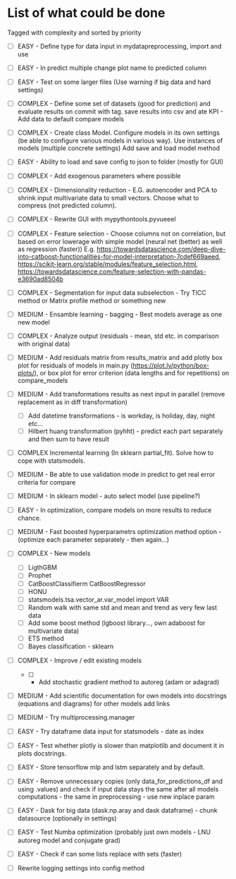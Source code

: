 # List of what could be done

Tagged with complexity and sorted by priority

- [ ] EASY - Define type for data input in mydatapreprocessing, import and use
- [ ] EASY - In predict multiple change plot name to predicted column
- [ ] EASY - Test on some larger files (Use warning if big data and hard settings)
- [ ] COMPLEX - Define some set of datasets (good for prediction) and evaluate results on commit with tag. save results into csv and ate KPI - Add data to default compare models
- [ ] COMPLEX - Create class Model. Configure models in its own settings (be able to configure various models in various way). Use instances of models (multiple concrete settings) Add save and load model method
- [ ] EASY - Ability to load and save config to json to folder (mostly for GUI)
- [ ] COMPLEX - Add exogenous parameters where possible
- [ ] COMPLEX - Dimensionality reduction - E.G. autoencoder and PCA to shrink input multivariate data to small vectors. Choose what to compress (not predicted column).
- [ ] COMPLEX - Rewrite GUI with mypythontools.pyvueeel
- [ ] COMPLEX - Feature selection - Choose columns not on correlation, but based on error lowerage with simple model (neural net (better) as well as regression (faster)) E.g. https://towardsdatascience.com/deep-dive-into-catboost-functionalities-for-model-interpretation-7cdef669aeed, https://scikit-learn.org/stable/modules/feature_selection.html, https://towardsdatascience.com/feature-selection-with-pandas-e3690ad8504b
- [ ] COMPLEX - Segmentation for input data subselection - Try TICC method or Matrix profile method or something new
- [ ] MEDIUM - Ensamble learning - bagging - Best models average as one new model
- [ ] COMPLEX - Analyze output (residuals - mean, std etc. in comparison with original data)
- [ ] MEDIUM - Add residuals matrix from results_matrix and add plotly box plot for residuals of models in main.py (https://plot.ly/python/box-plots/), or box plot for error criterion (data lengths and for repetitions) on compare_models
- [ ] MEDIUM - Add transformations results as next input in parallel (remove replacement as in diff transformation)
  - [ ] Add datetime transformations - is workday, is holiday, day, night etc...
  - [ ] Hilbert huang transformation (pyhht) - predict each part separately and then sum to have result
- [ ] COMPLEX Incremental learning (In sklearn partial_fit). Solve how to cope with statsmodels.
- [ ] MEDIUM - Be able to use validation mode in predict to get real error criteria for compare
- [ ] MEDIUM - In sklearn model - auto select model (use pipeline?)
- [ ] EASY - In optimization, compare models on more results to reduce chance.
- [ ] MEDIUM - Fast boosted hyperparametrs optimization method option - (optimize each parameter separately - then again...)
- [ ] COMPLEX - New models
  - [ ] LigthGBM
  - [ ] Prophet
  - [ ] CatBoostClassifierm CatBoostRegressor
  - [ ] HONU
  - [ ] statsmodels.tsa.vector_ar.var_model import VAR
  - [ ] Random walk with same std and mean and trend as very few last data
  - [ ] Add some boost method (lgboost library..., own adaboost for multivariate data)
  - [ ] ETS method
  - [ ] Bayes classification - sklearn
- [ ] COMPLEX - Improve / edit existing models
  - [ ] - Add stochastic gradient method to autoreg (adam or adagrad)
- [ ] MEDIUM - Add scientific documentation for own models into docstrings (equations and diagrams) for other models add links

- [ ] MEDIUM - Try multiprocessing.manager
- [ ] EASY - Try dataframe data input for statsmodels - date as index
- [ ] EASY - Test whether plotly is slower than matplotlib and document it in plots docstrings.
- [ ] EASY - Store tensorflow mlp and lstm separately and by default.
- [ ] EASY - Remove unnecessary copies (only data_for_predictions_df and using .values) and check if input data stays the same after all models computations - the same in preprocessing - use new inplace param
- [ ] EASY - Dask for big data (dask.np.aray and dask dataframe) - chunk datasource (optionally in settings)
- [ ] EASY - Test Numba optimization (probably just own models - LNU autoreg model and conjugate grad)
- [ ] EASY - Check if can some lists replace with sets (faster)
- [ ] Rewrite logging settings into config method
